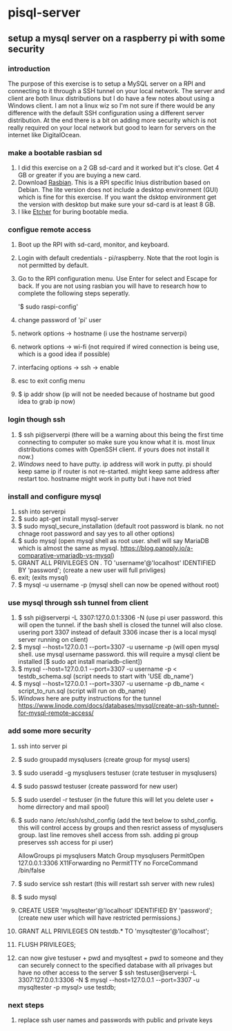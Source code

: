 # pisql-server
## setup a mysql server on a raspberry pi with some security

### introduction
The purpose of this exercise is to setup a MySQL server on a RPI and connecting to it through a SSH tunnel on your local network.  The server and client are both linux distributions but I do have a few notes about using a Windows client.  I am not a linux wiz so I'm not sure if there would be any difference with the default SSH configuration using a different server distribution.  At the end there is a bit on adding more security which is not really required on your local network but good to learn for servers on the internet like DigitalOcean.

### make a bootable rasbian sd
1. I did this exercise on a 2 GB sd-card and it worked but it's close.  Get 4 GB or greater if you are buying a new card.
1. Download [Rasbian](https://www.raspberrypi.org/downloads/raspbian/).  This is a RPI specific lnius distribution based on Debian.  The lite version does not include a desktop environment (GUI) which is fine for this exercise.  If you want the dsktop environment get the version with desktop but make sure your sd-card is at least 8 GB.
1. I like [Etcher](https://etcher.io/) for buring bootable media.

### configue remote access
1. Boot up the RPI with sd-card, monitor, and keyboard.
1. Login with default credentials - pi/raspberry.  Note that the root login is not permitted by default.
1. Go to the RPI configuration menu.  Use Enter for select and Escape for back.  If you are not using rasbian you will have to research how to complete the following steps seperatly.

   '$ sudo raspi-config'
   
1. change password of 'pi' user
1. network options -> hostname (i use the hostname serverpi)
1. network options -> wi-fi (not required if wired connection is being use, which is a good idea if possible)
1. interfacing options -> ssh -> enable
1. esc to exit config menu
1. $ ip addr show (ip will not be needed because of hostname but good idea to grab ip now)

### login though ssh
1. $ ssh pi@serverpi (there will be a warning about this being the first time connecting to computer so make sure you know what it is.  most linux distributions comes with OpenSSH client.  if yours does not install it now.)
1. *Windows* need to have putty.  ip address will work in putty.  pi should keep same ip if router is not re-started.  might keep same address after restart too.  hostname might work in putty but i have not tried

### install and configure mysql 
1. ssh into serverpi
1. $ sudo apt-get install mysql-server
1. $ sudo mysql_secure_installation (default root password is blank.  no not chnage root password and say yes to all other options)
1. $ sudo mysql (open mysql shell as root user.  shell will say MariaDB which is almost the same as mysql.  https://blog.panoply.io/a-comparative-vmariadb-vs-mysql)
1. GRANT ALL PRIVILEGES ON *.* TO 'username'@'localhost' IDENTIFIED BY 'password'; (create a new user will full privliges)
1. exit; (exits mysql)
1. $ mysql -u username -p (mysql shell can now be opened without root)

### use mysql through ssh tunnel from client
1. $ ssh pi@serverpi -L 3307:127.0.0.1:3306 -N (use pi user password.  this will open the tunnel.  if the bash shell is closed the tunnel will also close.  usering port 3307 instead of default 3306 incase ther is a local mysql server running on client)
1. $ mysql --host=127.0.0.1 --port=3307 -u username -p (will open mysql shell.  use mysql username password.  this will require a mysql client be installed [$ sudo apt install mariadb-client])
1. $ mysql --host=127.0.0.1 --port=3307 -u username -p < testdb_schema.sql (script needs to start with 'USE db_name')
1. $ mysql --host=127.0.0.1 --port=3307 -u username -p db_name < script_to_run.sql (script will run on db_name)
1. *Windows* here are putty instructions for the tunnel https://www.linode.com/docs/databases/mysql/create-an-ssh-tunnel-for-mysql-remote-access/

### add some more security
1. ssh into server pi
1. $ sudo groupadd mysqlusers (create group for mysql users)
1. $ sudo useradd -g mysqlusers testuser (crate testuser in mysqlusers)
1. $ sudo passwd testuser (create password for new user)
1. $ sudo userdel -r testuser (in the future this will let you delete user + home dirrectory and mail spool)
1. $ sudo nano /etc/ssh/sshd_config (add the text below to sshd_config.  this will control access by groups and then resrict assess of mysqlusers group.  last line removes shell access from ssh.  adding pi group preserves ssh access for pi user)
	
	AllowGroups pi mysqlusers
	Match Group mysqlusers
	        PermitOpen 127.0.0.1:3306
	        X11Forwarding no
	        PermitTTY no
	        ForceCommand /bin/false

1. $ sudo service ssh restart (this will restart ssh server with new rules)
1. $ sudo mysql
1. CREATE USER 'mysqltester'@'localhost' IDENTIFIED BY 'password'; (create new user which will have restricted permissions.)
1. GRANT ALL PRIVILEGES ON testdb.* TO 'mysqltester'@'localhost';
1. FLUSH PRIVILEGES;
1. can now give testuser + pwd and mysqltest + pwd to someone and they can securely connect to the specified database with all privages but have no other access to the server
    	$ ssh testuser@serverpi -L 3307:127.0.0.1:3306 -N
    	$ mysql --host=127.0.0.1 --port=3307 -u mysqltester -p
    	mysql> use testdb;

### next steps
1. replace ssh user names and passwords with public and private keys
